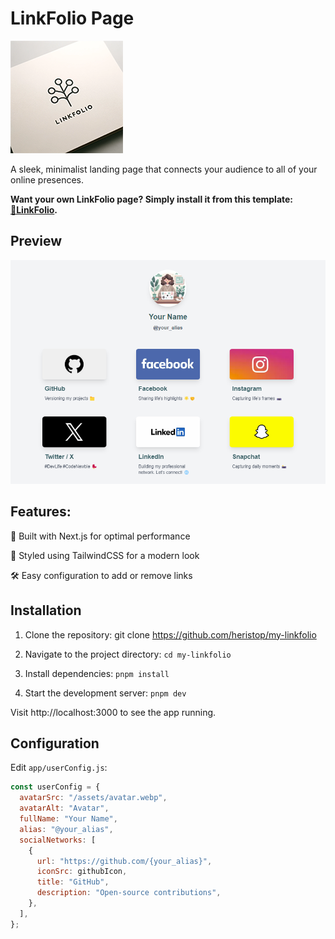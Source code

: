 # LinkFolio Page

![LinkFolio](https://github.com/heristop/linkfolio/blob/main/docs/linkfolio.png?raw=true)

A sleek, minimalist landing page that connects your audience to all of your online presences.

**Want your own LinkFolio page? Simply install it from this template: [🔗LinkFolio](https://github.com/heristop/linkfolio).**

## Preview

![Preview](https://github.com/heristop/linkfolio/blob/main/docs/preview.png?raw=true)

## Features:

🚀 Built with Next.js for optimal performance

💅 Styled using TailwindCSS for a modern look

🛠️ Easy configuration to add or remove links

## Installation

1. Clone the repository: git clone https://github.com/heristop/my-linkfolio

2. Navigate to the project directory: `cd my-linkfolio`

3. Install dependencies: `pnpm install`

4. Start the development server: `pnpm dev`

Visit http://localhost:3000 to see the app running.

## Configuration

Edit `app/userConfig.js`:

```js
const userConfig = {
  avatarSrc: "/assets/avatar.webp",
  avatarAlt: "Avatar",
  fullName: "Your Name",
  alias: "@your_alias",
  socialNetworks: [
    {
      url: "https://github.com/{your_alias}",
      iconSrc: githubIcon,
      title: "GitHub",
      description: "Open-source contributions",
    },
  ],
};
```
